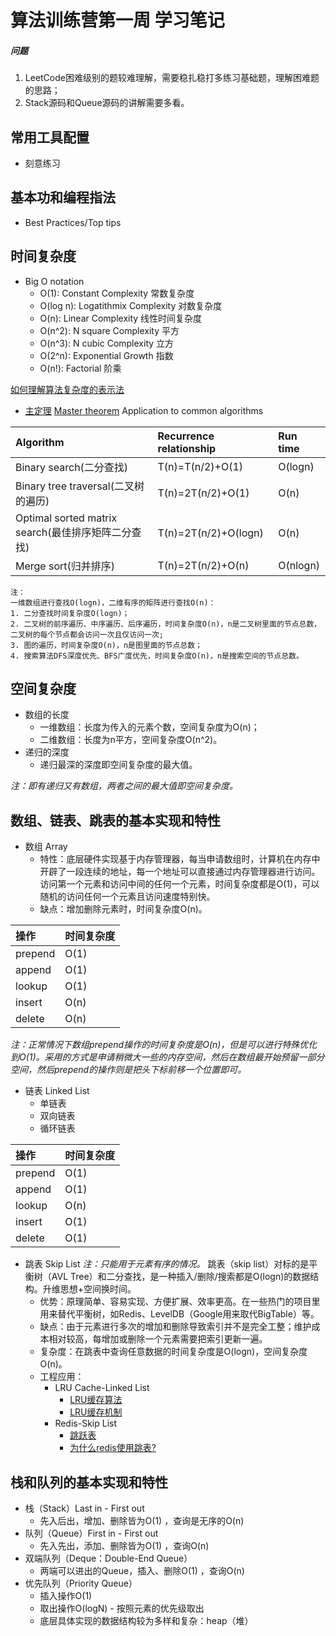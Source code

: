 # 算法训练营第一周 学习笔记
##### 问题
1. LeetCode困难级别的题较难理解，需要稳扎稳打多练习基础题，理解困难题的思路；
2. Stack源码和Queue源码的讲解需要多看。
## 常用工具配置
- 刻意练习

## 基本功和编程指法
- Best Practices/Top tips

## 时间复杂度
- Big O notation
    - O(1): Constant Complexity 常数复杂度
    - O(log n): Logatithmix Complexity 对数复杂度
    - O(n): Linear Complexity 线性时间复杂度
    - O(n^2): N square Complexity 平方
    - O(n^3): N cubic Complexity 立方
    - O(2^n): Exponential Growth 指数
    - O(n!): Factorial 阶乘

[如何理解算法复杂度的表示法](https://www.zhihu.com/question/21387264)

- [主定理](http://zh.wikipedia.org/wiki/%E4%B8%BB%E5%AE%9A%E7%90%86)  [Master theorem](http://en.wikipedia.org/wiki/Master_theorem_(analysis_of_algorithms))
    Application to common algorithms

| Algorithm  | Recurrence relationship  | Run time  |
|:-----------|:-----------------|:--------------|
| Binary search(二分查找) | T(n)=T(n/2)+O(1) | O(logn) |
| Binary tree traversal(二叉树的遍历) | T(n)=2T(n/2)+O(1) | O(n) |
| Optimal sorted matrix search(最佳排序矩阵二分查找) | T(n)=2T(n/2)+O(logn) | O(n) |
| Merge sort(归并排序) | T(n)=2T(n/2)+O(n) | O(nlogn) |
    注：
    一维数组进行查找O(logn)，二维有序的矩阵进行查找O(n)：
    1. 二分查找时间复杂度O(logn)；
    2. 二叉树的前序遍历、中序遍历、后序遍历，时间复杂度O(n)，n是二叉树里面的节点总数，二叉树的每个节点都会访问一次且仅访问一次;
    3. 图的遍历，时间复杂度O(n)，n是图里面的节点总数；
    4. 搜索算法DFS深度优先、BFS广度优先，时间复杂度O(n)，n是搜索空间的节点总数。

## 空间复杂度
- 数组的长度
    - 一维数组：长度为传入的元素个数，空间复杂度为O(n)；
    - 二维数组：长度为n平方，空间复杂度O(n^2)。
- 递归的深度
    - 递归最深的深度即空间复杂度的最大值。

*注：即有递归又有数组，两者之间的最大值即空间复杂度。*

## 数组、链表、跳表的基本实现和特性
- 数组 Array
    - 特性：底层硬件实现基于内存管理器，每当申请数组时，计算机在内存中开辟了一段连续的地址，每一个地址可以直接通过内存管理器进行访问。访问第一个元素和访问中间的任何一个元素，时间复杂度都是O(1)，可以随机的访问任何一个元素且访问速度特别快。
    - 缺点：增加删除元素时，时间复杂度O(n)。

| 操作 | 时间复杂度 |
|:-----------|:------------|
| prepend | O(1) |
| append | O(1) |
| lookup | O(1) |
| insert | O(n) |
| delete | O(n) |

*注：正常情况下数组prepend操作的时间复杂度是O(n)，但是可以进行特殊优化到O(1)。采用的方式是申请稍微大一些的内存空间，然后在数组最开始预留一部分空间，然后prepend的操作则是把头下标前移一个位置即可。*

- 链表 Linked List
    - 单链表
    - 双向链表
    - 循环链表

|  操作 | 时间复杂度|
|:--------|:---------------|
| prepend | O(1) |
| append | O(1) |
| lookup | O(n) |
| insert | O(1) |
| delete | O(1) |

- 跳表 Skip List
*注：只能用于元素有序的情况。*
跳表（skip list）对标的是平衡树（AVL Tree）和二分查找，是一种插入/删除/搜索都是O(logn)的数据结构。升维思想+空间换时间。
    - 优势：原理简单、容易实现、方便扩展、效率更高。在一些热门的项目里用来替代平衡树，如Redis、LevelDB（Google用来取代BigTable）等。
    - 缺点：由于元素进行多次的增加和删除导致索引并不是完全工整；维护成本相对较高，每增加或删除一个元素需要把索引更新一遍。
    - 复杂度：在跳表中查询任意数据的时间复杂度是O(logn)，空间复杂度O(n)。
    - 工程应用：
        - LRU Cache-Linked List 
            - [LRU缓存算法](https://www.jianshu.com/p/b1ab4a170c3c)
            - [LRU缓存机制](https://leetcode-cn.com/problems/lru-cache/)
        - Redis-Skip List
            - [跳跃表](https://redisbook.readthedocs.io/en/latest/internal-datastruct/skiplist.html)
            - [为什么redis使用跳表?](https://www.zhihu.com/question/20202931)


## 栈和队列的基本实现和特性
- 栈（Stack）Last in -  First out
    - 先入后出，增加、删除皆为O(1) ，查询是无序的O(n)
- 队列（Queue）First in - First out
    - 先入先出，添加、删除皆为O(1) ，查询O(n)
- 双端队列（Deque：Double-End Queue）
    - 两端可以进出的Queue，插入、删除O(1) ，查询O(n)
- 优先队列（Priority Queue）
    - 插入操作O(1)
    - 取出操作O(logN) - 按照元素的优先级取出 
    - 底层具体实现的数据结构较为多样和复杂：heap（堆）

